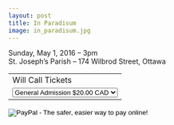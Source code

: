 ```yaml
---
layout: post
title: In Paradisum
image: in_paradisum.jpg
---
```


Sunday, May 1, 2016 – 3pm    
St. Joseph’s Parish – 174 Wilbrod Street, Ottawa       

<form target="paypal" action="https://www.paypal.com/cgi-bin/webscr" method="post" class="payPalForm">
	<input type="hidden" name="cmd" value="_s-xclick" />
	<input type="hidden" name="hosted_button_id" value="4TVATSU7USU8L" />
	<table>
		<tr>
			<td>
				<input type="hidden" name="on0" value="Will Call Tickets">Will Call Tickets
			</td>
		</tr>
		<tr>
			<td>
				<select name="os0">
					<option value="General Admission">General Admission $20.00 CAD</option>
					<option value="Seniors">Seniors $10.00 CAD</option>
					<option value="Students">Students $10.00 CAD</option>
				</select>
			</td>
		</tr>
	</table>
	<input type="hidden" name="currency_code" value="CAD">
	<input type="image" src="https://www.paypalobjects.com/en_US/i/btn/btn_cart_LG.gif" border="0" name="submit" alt="PayPal - The safer, easier way to pay online!">
	<img alt="" border="0" src="https://www.paypalobjects.com/en_US/i/scr/pixel.gif" width="1" height="1">
</form>

